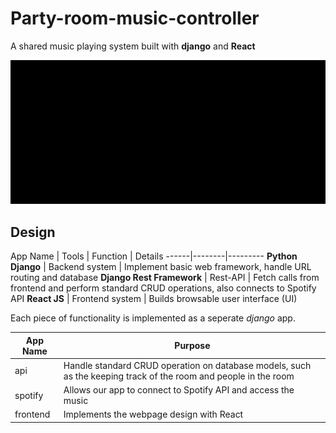 # Party-room-music-controller
A shared music playing system built with **django** and **React**

![](https://github.com/RussH-code/Party-room-music-controller/blob/main/demo.gif)

## Design

App Name | Tools | Function | Details
------|--------|---------
**Python Django** | Backend system | Implement basic web framework, handle URL routing and database
**Django Rest Framework** | Rest-API | Fetch calls from frontend and perform standard CRUD operations, also connects to Spotify API
**React JS** | Frontend system | Builds browsable user interface (UI) 

Each piece of functionality is implemented as a seperate *django* app.

App Name | Purpose
---------|---------
api | Handle standard CRUD operation on database models, such as the keeping track of the room and people in the room
spotify | Allows our app to connect to Spotify API and access the music
frontend | Implements the webpage design with React






